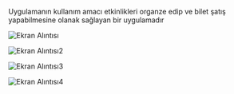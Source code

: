 Uygulamanın kullanım amacı etkinlikleri organze edip ve bilet şatış yapabilmesine olanak sağlayan bir uygulamadır

![Ekran Alıntısı](https://github.com/muratgull07/Etkinlik-Bilet-Satis-Sistemi/assets/148050387/9364fef2-bed1-4984-af9e-6aee1e23947e)


![Ekran Alıntısı2](https://github.com/muratgull07/Etkinlik-Bilet-Satis-Sistemi/assets/148050387/7395dd51-06c7-4be6-8ab0-ea073a69ca6b)


![Ekran Alıntısı3](https://github.com/muratgull07/Etkinlik-Bilet-Satis-Sistemi/assets/148050387/124d8664-3f06-4917-9c60-577950d7384c)


![Ekran Alıntısı4](https://github.com/muratgull07/Etkinlik-Bilet-Satis-Sistemi/assets/148050387/bf3e8c31-c23d-4ebb-9330-940c4fde72ed)
